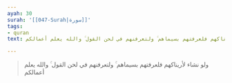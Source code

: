 ```yaml
---
ayah: 30
surah: '[[047-Surah|سورة]]'
tags:
- quran
text: ولو نشاء لأريناكهم فلعرفتهم بسيماهم ۚ ولتعرفنهم في لحن القول ۚ والله يعلم أعمالكم

---
```

> ولو نشاء لأريناكهم فلعرفتهم بسيماهم ۚ ولتعرفنهم في لحن القول ۚ والله يعلم أعمالكم
